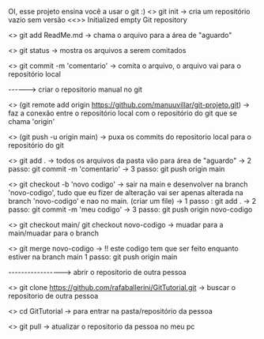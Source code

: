 OI, esse projeto ensina você a usar o git :)
<> git init
-> cria um repositório vazio sem versão
<<>> Initialized empty Git repository

<> git add ReadMe.md
-> chama o arquivo para a área de "aguardo"

<> git status
-> mostra os arquivos a serem comitados

<> git commit -m 'comentario'
-> comita o arquivo, o arquivo vai para o repositório local

------> criar o repositorio manual no git

<> (git remote add origin https://github.com/manuuvillar/git-projeto.git)
-> faz a conexão entre o repositório local com o repositório do git que se chama 'origin'

<> (git push -u origin main)
-> puxa os commits do repositorio local para o repositório do git

<> git add .
-> todos os arquivos da pasta vão para área de "aguardo"
-> 2 passo: git commit -m 'comentario'
-> 3 passo: git push origin main

<> git checkout -b 'novo codigo'
-> sair na main e desenvolver na branch 'novo-codigo', tudo que eu fizer de alteração vai ser apenas alterada na branch 'novo-codigo' e nao no main. (criar um file)
-> 1 passo : git add .
-> 2 passo: git commit -m 'meu codigo'
-> 3 passo: git push origin novo-codigo

<> git checkout main/ git checkout novo-codigo
-> muadar para a main/muadar para o branch

<> git merge novo-codigo
-> !! este codigo tem que ser feito enquanto estiver na branch main
1 passo: git push origin main

-----------------> abrir o repositorio de outra pessoa

<> git clone https://github.com/rafaballerini/GitTutorial.git
-> buscar o repositorio de outra pessoa

<> cd GitTutorial
-> para entrar na pasta/repositório da pessoa

<> git pull
-> atualizar o repositorio da pessoa no meu pc